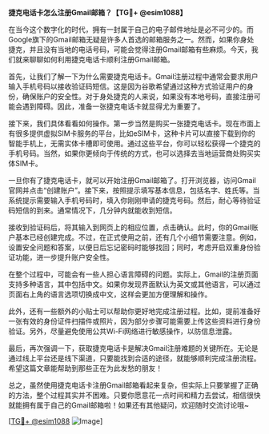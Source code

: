 **捷克电话卡怎么注册Gmail邮箱？【TG💪+ @esim1088】**

在当今这个数字化的时代，拥有一封属于自己的电子邮件地址是必不可少的。而Google旗下的Gmail邮箱无疑是许多人首选的邮箱服务之一。然而，如果你身处捷克，并且没有当地的电话号码，可能会觉得注册Gmail邮箱有些麻烦。今天，我们就来聊聊如何利用捷克电话卡顺利注册Gmail邮箱。

首先，让我们了解一下为什么需要捷克电话卡。Gmail注册过程中通常会要求用户输入手机号码以接收验证码短信。这是因为谷歌希望通过这种方式验证用户的身份，确保账户的安全性。对于身处捷克的人来说，如果没有本地号码，直接注册可能会遇到障碍。因此，准备一张捷克电话卡就显得尤为重要了。

接下来，我们具体看看如何操作。第一步当然是购买一张捷克电话卡。现在市面上有很多提供虚拟SIM卡服务的平台，比如eSIM卡，这种卡片可以直接下载到你的智能手机上，无需实体卡槽即可使用。通过这些平台，你可以轻松获得一个捷克的手机号码。当然，如果你更倾向于传统的方式，也可以选择去当地运营商处购买实体SIM卡。

一旦你有了捷克电话卡，就可以开始注册Gmail邮箱了。打开浏览器，访问Gmail官网并点击“创建账户”。接下来，按照提示填写基本信息，包括名字、姓氏等。当系统提示需要输入手机号码时，填入你刚刚申请的捷克号码。然后，耐心等待验证码短信的到来。通常情况下，几分钟内就能收到短信。

接收到验证码后，将其输入到网页上的相应位置，点击确认。此时，你的Gmail账户基本已经创建完成。不过，在正式使用之前，还有几个小细节需要注意。例如，设置安全问题和答案，以便日后忘记密码时能够找回；同时，考虑开启双重身份验证功能，进一步提升账户安全性。

在整个过程中，可能会有一些人担心语言障碍的问题。实际上，Gmail的注册页面支持多种语言，其中包括中文。如果你发现界面默认为英文或其他语言，可以通过页面右上角的语言选项切换成中文，这样会更加方便理解和操作。

此外，还有一些额外的小贴士可以帮助你更好地完成注册过程。比如，提前准备好一张有效的身份证件扫描件或照片，因为部分步骤可能需要上传这些资料进行身份验证。另外，尽量避免使用公共Wi-Fi网络进行敏感操作，以防信息泄露。

最后，再次强调一下，获取捷克电话卡是解决Gmail注册难题的关键所在。无论是通过线上平台还是线下渠道，只要能找到合适的途径，就能够顺利完成注册流程。希望这篇文章能帮助到那些正在为此发愁的朋友！

总之，虽然使用捷克电话卡注册Gmail邮箱看起来复杂，但实际上只要掌握了正确的方法，整个过程其实并不困难。只要你愿意花一点时间和精力去尝试，相信很快就能拥有属于自己的Gmail邮箱啦！如果还有其他疑问，欢迎随时交流讨论哦~

[[TG💪+ @esim1088](https://t.me/s/esim1088) ![Image](https://i.postimg.cc/4NQfJmqS/Snipaste-2025-05-13-00-14-12.png)]
